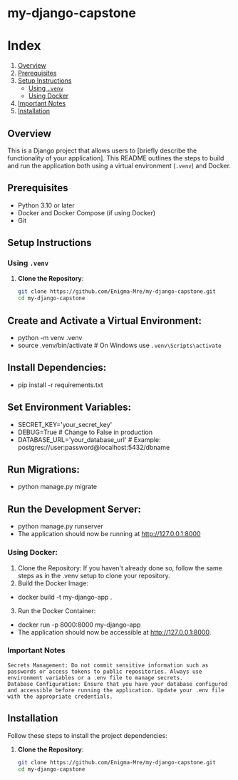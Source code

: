 # my-django-capstone

# Index

1. [Overview](#overview)
2. [Prerequisites](#prerequisites)
3. [Setup Instructions](#setup-instructions)
   - [Using `.venv`](#using-venv)
   - [Using Docker](#using-docker)
4. [Important Notes](#important-notes)
5. [Installation](#installation)

## Overview

This is a Django project that allows users to [briefly describe the functionality of your application].
This README outlines the steps to build and run the application both using a virtual environment (`.venv`) and Docker.

## Prerequisites

- Python 3.10 or later
- Docker and Docker Compose (if using Docker)
- Git

## Setup Instructions

### Using `.venv`

1. **Clone the Repository**:
   ```bash
   git clone https://github.com/Enigma-Mre/my-django-capstone.git
   cd my-django-capstone

## Create and Activate a Virtual Environment:

- python -m venv .venv
- source .venv/bin/activate  # On Windows use `.venv\Scripts\activate`

## Install Dependencies:

- pip install -r requirements.txt

## Set Environment Variables:

- SECRET_KEY='your_secret_key'
- DEBUG=True  # Change to False in production
- DATABASE_URL='your_database_url'  # Example: postgres://user:password@localhost:5432/dbname

## Run Migrations:

- python manage.py migrate

## Run the Development Server:

- python manage.py runserver
- The application should now be running at http://127.0.0.1:8000

### Using Docker:

1. Clone the Repository: If you haven't already done so, follow the same steps as in the .venv setup to clone your repository.
2. Build the Docker Image:
- docker build -t my-django-app .
  
3. Run the Docker Container:
- docker run -p 8000:8000 my-django-app
- The application should now be accessible at http://127.0.0.1:8000.

### Important Notes

    Secrets Management: Do not commit sensitive information such as passwords or access tokens to public repositories. Always use environment variables or a .env file to manage secrets.
    Database Configuration: Ensure that you have your database configured and accessible before running the application. Update your .env file with the appropriate credentials.

## Installation

Follow these steps to install the project dependencies:

1. **Clone the Repository**:
   ```bash
   git clone https://github.com/Enigma-Mre/my-django-capstone.git
   cd my-django-capstone
